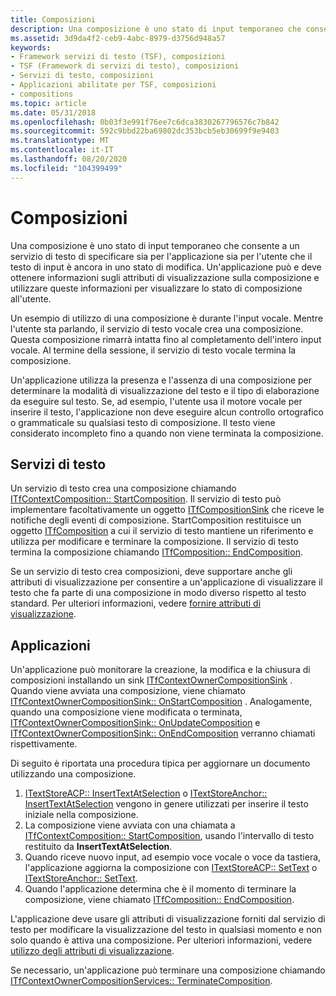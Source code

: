 ```yaml
---
title: Composizioni
description: Una composizione è uno stato di input temporaneo che consente a un servizio di testo di specificare sia per l'applicazione sia per l'utente che il testo di input è ancora in uno stato di modifica.
ms.assetid: 3d9da4f2-ceb9-4abc-8979-d3756d948a57
keywords:
- Framework servizi di testo (TSF), composizioni
- TSF (Framework di servizi di testo), composizioni
- Servizi di testo, composizioni
- Applicazioni abilitate per TSF, composizioni
- compositions
ms.topic: article
ms.date: 05/31/2018
ms.openlocfilehash: 0b03f3e991f76ee7c6dca3830267796576c7b842
ms.sourcegitcommit: 592c9bbd22ba69802dc353bcb5eb30699f9e9403
ms.translationtype: MT
ms.contentlocale: it-IT
ms.lasthandoff: 08/20/2020
ms.locfileid: "104399499"
---
```

# <a name="compositions"></a>Composizioni

Una composizione è uno stato di input temporaneo che consente a un servizio di testo di specificare sia per l'applicazione sia per l'utente che il testo di input è ancora in uno stato di modifica. Un'applicazione può e deve ottenere informazioni sugli attributi di visualizzazione sulla composizione e utilizzare queste informazioni per visualizzare lo stato di composizione all'utente.

Un esempio di utilizzo di una composizione è durante l'input vocale. Mentre l'utente sta parlando, il servizio di testo vocale crea una composizione. Questa composizione rimarrà intatta fino al completamento dell'intero input vocale. Al termine della sessione, il servizio di testo vocale termina la composizione.

Un'applicazione utilizza la presenza e l'assenza di una composizione per determinare la modalità di visualizzazione del testo e il tipo di elaborazione da eseguire sul testo. Se, ad esempio, l'utente usa il motore vocale per inserire il testo, l'applicazione non deve eseguire alcun controllo ortografico o grammaticale su qualsiasi testo di composizione. Il testo viene considerato incompleto fino a quando non viene terminata la composizione.

## <a name="text-services"></a>Servizi di testo

Un servizio di testo crea una composizione chiamando [ITfContextComposition:: StartComposition](/windows/desktop/api/msctf/nf-msctf-itfcontextcomposition-startcomposition). Il servizio di testo può implementare facoltativamente un oggetto [ITfCompositionSink](/windows/desktop/api/msctf/nn-msctf-itfcompositionsink) che riceve le notifiche degli eventi di composizione. StartComposition restituisce un oggetto [ITfComposition](/windows/desktop/api/msctf/nn-msctf-itfcomposition) a cui il servizio di testo mantiene un riferimento e utilizza per modificare e terminare la composizione. Il servizio di testo termina la composizione chiamando [ITfComposition:: EndComposition](/windows/desktop/api/msctf/nf-msctf-itfcomposition-endcomposition).

Se un servizio di testo crea composizioni, deve supportare anche gli attributi di visualizzazione per consentire a un'applicazione di visualizzare il testo che fa parte di una composizione in modo diverso rispetto al testo standard. Per ulteriori informazioni, vedere [fornire attributi di visualizzazione](providing-display-attributes.md).

## <a name="applications"></a>Applicazioni

Un'applicazione può monitorare la creazione, la modifica e la chiusura di composizioni installando un sink [ITfContextOwnerCompositionSink](/windows/desktop/api/msctf/nn-msctf-itfcontextownercompositionsink) . Quando viene avviata una composizione, viene chiamato [ITfContextOwnerCompositionSink:: OnStartComposition](/windows/desktop/api/msctf/nf-msctf-itfcontextownercompositionsink-onstartcomposition) . Analogamente, quando una composizione viene modificata o terminata, [ITfContextOwnerCompositionSink:: OnUpdateComposition](/windows/desktop/api/msctf/nf-msctf-itfcontextownercompositionsink-onupdatecomposition) e [ITfContextOwnerCompositionSink:: OnEndComposition](/windows/desktop/api/msctf/nf-msctf-itfcontextownercompositionsink-onendcomposition) verranno chiamati rispettivamente.

Di seguito è riportata una procedura tipica per aggiornare un documento utilizzando una composizione.

1.  [ITextStoreACP:: InsertTextAtSelection](/windows/desktop/api/Textstor/nf-textstor-itextstoreacp-inserttextatselection) o [ITextStoreAnchor:: InsertTextAtSelection](/windows/desktop/api/Textstor/nf-textstor-itextstoreanchor-inserttextatselection) vengono in genere utilizzati per inserire il testo iniziale nella composizione.
2.  La composizione viene avviata con una chiamata a [ITfContextComposition:: StartComposition](/windows/desktop/api/Msctf/nf-msctf-itfcontextcomposition-startcomposition), usando l'intervallo di testo restituito da **InsertTextAtSelection**.
3.  Quando riceve nuovo input, ad esempio voce vocale o voce da tastiera, l'applicazione aggiorna la composizione con [ITextStoreACP:: SetText](/windows/desktop/api/Textstor/nf-textstor-itextstoreacp-settext) o [ITextStoreAnchor:: SetText](/windows/desktop/api/Textstor/nf-textstor-itextstoreanchor-settext).
4.  Quando l'applicazione determina che è il momento di terminare la composizione, viene chiamato [ITfComposition:: EndComposition](/windows/desktop/api/Msctf/nf-msctf-itfcomposition-endcomposition).

L'applicazione deve usare gli attributi di visualizzazione forniti dal servizio di testo per modificare la visualizzazione del testo in qualsiasi momento e non solo quando è attiva una composizione. Per ulteriori informazioni, vedere [utilizzo degli attributi di visualizzazione](using-display-attributes.md).

Se necessario, un'applicazione può terminare una composizione chiamando [ITfContextOwnerCompositionServices:: TerminateComposition](/windows/desktop/api/msctf/nf-msctf-itfcontextownercompositionservices-terminatecomposition).

 

 